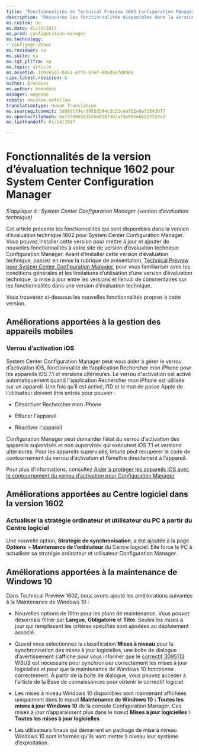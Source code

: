 ```yaml
---
title: "Fonctionnalités de Technical Preview 1602 Configuration Manager"
description: "Découvrez les fonctionnalités disponibles dans la version d’évaluation technique 1602 pour System Center Configuration Manager."
ms.custom: na
ms.date: 01/23/2017
ms.prod: configuration-manager
ms.technology:
- configmgr-other
ms.reviewer: na
ms.suite: na
ms.tgt_pltfrm: na
ms.topic: article
ms.assetid: 1b9265d1-b461-47f8-b7ef-885da0fdd969
caps.latest.revision: 6
author: Brenduns
ms.author: brenduns
manager: angrobe
robots: noindex,nofollow
translationtype: Human Translation
ms.sourcegitcommit: 5d08d1f9ccd995d544c3c21c4af52ede73343077
ms.openlocfilehash: 6e737d06563b256010f302af4e805eb6812524e2
ms.lasthandoff: 01/24/2017

---
```

# <a name="capabilities-in-technical-preview-1602-for-system-center-configuration-manager"></a>Fonctionnalités de la version d’évaluation technique 1602 pour System Center Configuration Manager

*S’applique à : System Center Configuration Manager (version d’évaluation technique)*

Cet article présente les fonctionnalités qui sont disponibles dans la version d’évaluation technique 1602 pour System Center Configuration Manager. Vous pouvez installer cette version pour mettre à jour et ajouter de nouvelles fonctionnalités à votre site de version d’évaluation technique Configuration Manager. Avant d’installer cette version d’évaluation technique, passez en revue la rubrique de présentation, [Technical Preview pour System Center Configuration Manager](../../core/get-started/technical-preview.md), pour vous familiariser avec les conditions générales et les limitations d’utilisation d’une version d’évaluation technique, la mise à jour entre les versions et l’envoi de commentaires sur les fonctionnalités dans une version d’évaluation technique.  

 Vous trouverez ci-dessous les nouvelles fonctionnalités propres à cette version.  

##  <a name="BKMK_MDM"></a> Améliorations apportées à la gestion des appareils mobiles  

### <a name="ios-activation-lock"></a>Verrou d’activation iOS  
 System Center Configuration Manager peut vous aider à gérer le verrou d’activation iOS, fonctionnalité de l’application Rechercher mon iPhone pour les appareils iOS 7.1 et versions ultérieures. Le verrou d'activation est activé automatiquement quand l'application Rechercher mon iPhone est utilisée sur un appareil. Une fois qu’il est activé, l’ID et le mot de passe Apple de l’utilisateur doivent être entrés pour pouvoir :  

-   Désactiver Rechercher mon iPhone  

-   Effacer l'appareil  

-   Réactiver l'appareil  

 Configuration Manager peut demander l’état du verrou d’activation des appareils supervisés et non supervisés qui exécutent iOS 7.1 et versions ultérieures. Pour les appareils supervisés, Intune peut récupérer le code de contournement du verrou d’activation et l’émettre directement à l’appareil.  

 Pour plus d’informations, consultez [Aider à protéger les appareils iOS avec le contournement du verrou d’activation pour Configuration Manager](/sccm/mdm/deploy-use/manage-ios-activation-lock)  

##  <a name="BKMK_SC1601"></a> Améliorations apportées au Centre logiciel dans la version 1602  

### <a name="refresh-pc-machine-and-user-policy-from-software-center"></a>Actualiser la stratégie ordinateur et utilisateur du PC à partir du Centre logiciel  
 Une nouvelle option, **Stratégie de synchronisation**, a été ajoutée à la page **Options** > **Maintenance de l’ordinateur** du Centre logiciel. Elle force le PC à actualiser sa stratégie ordinateur et utilisateur Configuration Manager.  

##  <a name="BKMK_Win10Servicing"></a> Améliorations apportées à la maintenance de Windows 10  
 Dans Technical Preview 1602, nous avons ajouté les améliorations suivantes à la Maintenance de Windows 10 :  

-   Nouvelles options de filtre pour les plans de maintenance.  Vous pouvez désormais filtrer par **Langue**, **Obligatoire** et **Titre**. Seules les mises à jour qui remplissent les critères spécifiés sont ajoutées au déploiement associé.  

-   Quand vous sélectionnez la classification **Mises à niveau** pour la synchronisation des mises à jour logicielles, une boîte de dialogue d’avertissement s’affiche pour vous informer que le [correctif 3095113](https://support.microsoft.com/kb/3095113) WSUS est nécessaire pour synchroniser correctement les mises à jour logicielles et pour que la maintenance de Windows 10 fonctionne correctement.  À partir de la boîte de dialogue, vous pouvez accéder à l’article de la Base de connaissances pour obtenir le correctif logiciel.  

-   Les mises à niveau Windows 10 disponibles sont maintenant affichées uniquement dans le nœud **Maintenance de Windows 10** \ **Toutes les mises à jour Windows 10** de la console Configuration Manager. Ces mises à jour n’apparaissent plus dans le nœud **Mises à jour logicielles** \ **Toutes les mises à jour logicielles**.  

-   Les utilisateurs finaux qui démarrent un package de mise à niveau Windows 10 sont informés qu’ils vont mettre à niveau leur système d’exploitation.  

